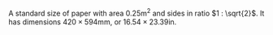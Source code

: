 A standard size of paper with area $0.25 \textrm{m}^{2}$ and sides in ratio $1 : \sqrt{2}$. It has dimensions $420 \times 594 \textrm{mm}$, or $16.54 \times 23.39 \textrm{in}$.
